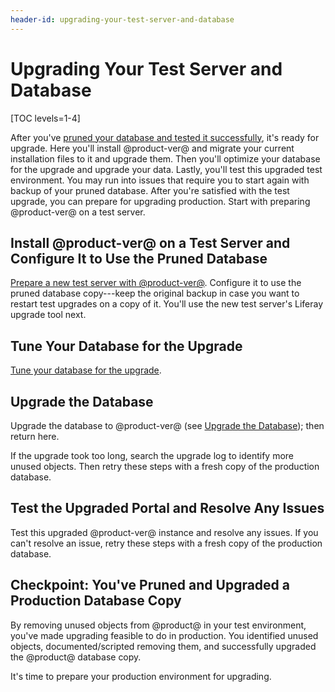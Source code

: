 ```yaml
---
header-id: upgrading-your-test-server-and-database
---
```


# Upgrading Your Test Server and Database

[TOC levels=1-4]

After you've [pruned your database and tested it
successfully](/docs/7-2/deploy/-/knowledge_base/deploy/pruning-your-database),
it's ready for upgrade. Here you'll install @product-ver@ and migrate your
current installation files to it and upgrade them. Then you'll optimize your
database for the upgrade and upgrade your data. Lastly, you'll test this
upgraded test environment. You may run into issues that require you to start
again with backup of your pruned database. After you're satisfied with the test
upgrade, you can prepare for upgrading production. Start with preparing
@product-ver@ on a test server. 

## Install @product-ver@ on a Test Server and Configure It to Use the Pruned Database 

[Prepare a new test server with @product-ver@](/docs/7-2/deploy/-/knowledge_base/deploy/preparing-a-new-product-server-for-data-upgrade). 
Configure it to use the pruned database copy---keep the original backup in case
you want to restart test upgrades on a copy of it. You'll use the new test
server's Liferay upgrade tool next. 

## Tune Your Database for the Upgrade 

[Tune your database for the upgrade](/docs/7-2/deploy/-/knowledge_base/deploy/tune-your-database-for-the-upgrade). 

## Upgrade the Database 

Upgrade the database to @product-ver@ (see
[Upgrade the Database](/docs/7-2/deploy/-/knowledge_base/deploy/upgrade-the-database));
then return here. 

If the upgrade took too long, search the upgrade log to identify more unused
objects. Then retry these steps with a fresh copy of the production database. 

## Test the Upgraded Portal and Resolve Any Issues 

Test this upgraded @product-ver@ instance and resolve any issues. If you can't
resolve an issue, retry these steps with a fresh copy of the production
database. 

## Checkpoint: You've Pruned and Upgraded a Production Database Copy 

By removing unused objects from @product@ in your test environment, you've made
upgrading feasible to do in production. You identified unused objects,
documented/scripted removing them, and successfully upgraded the @product@
database copy. 

It's time to prepare your production environment for upgrading. 
